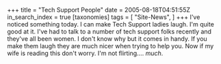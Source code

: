 +++
title = "Tech Support People"
date = 2005-08-18T04:51:55Z
in_search_index = true
[taxonomies]
tags =  [
"Site-News",
]
+++
I've noticed something today. I can make Tech Support ladies laugh. I'm quite good at it. I've had to talk to a number of tech support folks recently and they've all been women. I don't know why but it comes in handy. If you make them laugh they are much nicer when trying to help you. Now if my wife is reading this don't worry. I'm not flirting.... <em>much</em>.
